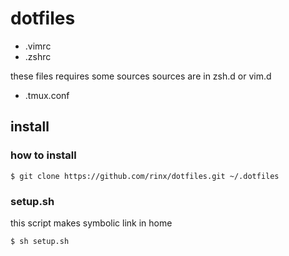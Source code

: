 # dotfiles

* .vimrc
* .zshrc

these files requires some sources
sources are in zsh.d or vim.d

* .tmux.conf

## install

### how to install

    $ git clone https://github.com/rinx/dotfiles.git ~/.dotfiles

### setup.sh

this script makes symbolic link in home

    $ sh setup.sh


